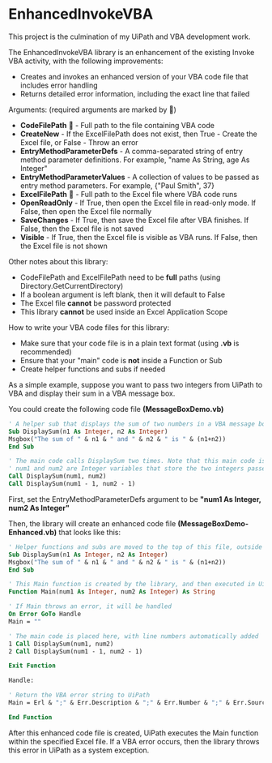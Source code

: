 # EnhancedInvokeVBA
This project is the culmination of my UiPath and VBA development work.

The EnhancedInvokeVBA library is an enhancement of the existing Invoke VBA activity, with the following improvements:
- Creates and invokes an enhanced version of your VBA code file that includes error handling
- Returns detailed error information, including the exact line that failed

Arguments: (required arguments are marked by :triangular_flag_on_post:)
- **CodeFilePath** :triangular_flag_on_post: - Full path to the file containing VBA code
- **CreateNew** - If the ExcelFilePath does not exist, then True - Create the Excel file, or False - Throw an error
- **EntryMethodParameterDefs** - A comma-separated string of entry method parameter definitions. For example, "name As String, age As Integer"
- **EntryMethodParameterValues** - A collection of values to be passed as entry method parameters. For example, {"Paul Smith", 37}
- **ExcelFilePath** :triangular_flag_on_post: - Full path to the Excel file where VBA code runs
- **OpenReadOnly** - If True, then open the Excel file in read-only mode. If False, then open the Excel file normally
- **SaveChanges** - If True, then save the Excel file after VBA finishes. If False, then the Excel file is not saved
- **Visible** - If True, then the Excel file is visible as VBA runs. If False, then the Excel file is not shown

Other notes about this library:
- CodeFilePath and ExcelFilePath need to be **full** paths (using Directory.GetCurrentDirectory)
- If a boolean argument is left blank, then it will default to False
- The Excel file **cannot** be password protected
- This library **cannot** be used inside an Excel Application Scope

How to write your VBA code files for this library:
- Make sure that your code file is in a plain text format (using **.vb** is recommended)
- Ensure that your "main" code is **not** inside a Function or Sub
- Create helper functions and subs if needed

As a simple example, suppose you want to pass two integers from UiPath to VBA and display their sum in a VBA message box.

You could create the following code file **(MessageBoxDemo.vb)**

```vb
' A helper sub that displays the sum of two numbers in a VBA message box
Sub DisplaySum(n1 As Integer, n2 As Integer)
Msgbox("The sum of " & n1 & " and " & n2 & " is " & (n1+n2))
End Sub

' The main code calls DisplaySum two times. Note that this main code is NOT inside a Function or Sub.
' num1 and num2 are Integer variables that store the two integers passed from UiPath
Call DisplaySum(num1, num2)
Call DisplaySum(num1 - 1, num2 - 1)
```

First, set the EntryMethodParameterDefs argument to be **"num1 As Integer, num2 As Integer"**

Then, the library will create an enhanced code file **(MessageBoxDemo-Enhanced.vb)** that looks like this:

```vb
' Helper functions and subs are moved to the top of this file, outside the Main function
Sub DisplaySum(n1 As Integer, n2 As Integer)
Msgbox("The sum of " & n1 & " and " & n2 & " is " & (n1+n2))
End Sub

' This Main function is created by the library, and then executed in UiPath
Function Main(num1 As Integer, num2 As Integer) As String

' If Main throws an error, it will be handled
On Error GoTo Handle
Main = ""

' The main code is placed here, with line numbers automatically added
1 Call DisplaySum(num1, num2)
2 Call DisplaySum(num1 - 1, num2 - 1)

Exit Function

Handle:

' Return the VBA error string to UiPath
Main = Erl & ";" & Err.Description & ";" & Err.Number & ";" & Err.Source

End Function
```

After this enhanced code file is created, UiPath executes the Main function within the specified Excel file. If a VBA error occurs, then the library throws this error in UiPath as a system exception.

